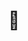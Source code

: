 <h1 align="center">🤳</h1>
<!--

<h2 align="center">Developing 💾</h2>
<h2 align="center">Shooting 📸</h2> 
<h2 align="center">Wikipedia 📜</h2> 







**anarkhya/anarkhya** is a ✨ _special_ ✨ repository because its `README.md` (this file) appears on your GitHub profile.

Here are some ideas to get you started:

- 🔭 I’m currently working on ...
- 🌱 I’m currently learning ...
- 👯 I’m looking to collaborate on ...
- 🤔 I’m looking for help with ...
- 💬 Ask me about ...
- 📫 How to reach me: ...
- 😄 Pronouns: ...
- ⚡ Fun fact: ...
-->
